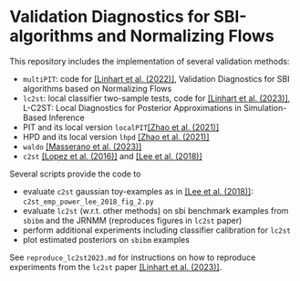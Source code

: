 # Validation Diagnostics for SBI-algorithms and Normalizing Flows

This repository includes the implementation of several validation methods:
- `multiPIT`: code for [[Linhart et al. (2022)]](https://arxiv.org/abs/2211.09602), Validation Diagnostics for SBI algorithms based on Normalizing Flows
- `lc2st`: local classifier two-sample tests, code for [[Linhart et al. (2023)]](https://arxiv.org/abs/2306.03580), L-C2ST: Local Diagnostics for Posterior Approximations in Simulation-Based Inference
- PIT and its local version `localPIT`[[Zhao et al. (2021)]](https://arxiv.org/abs/2102.10473)
- HPD and its local version `lhpd` [[Zhao et al. (2021)]](https://arxiv.org/abs/2102.10473)
- `waldo` [[Masserano et al. (2023)]](https://arxiv.org/abs/2205.15680)
- `c2st` [[Lopez et al. (2016)]](https://arxiv.org/abs/1610.06545) and [[Lee et al. (2018)]](https://arxiv.org/abs/1812.08927)

<!-- The `notebooks` folder contains code with numerical illustrations and comparisons of these methods on
- easy toy-examples in 1D, 2D or 3D
- the Jansen and Rit Neural Mass Model (JRNMM) in 4D (includes the code to reproduce the figures in `multiPIT` paper)
including posterior correction with `lc2st`. -->

Several scripts provide the code to
- evaluate `c2st` gaussian toy-examples as in [[Lee et al. (2018)]](https://arxiv.org/abs/1812.08927): `c2st_emp_power_lee_2018_fig_2.py`
- evaluate `lc2st` (w.r.t. other methods) on sbi benchmark examples from `sbibm` and the JRNMM (reproduces figures in `lc2st` paper)
- perform additional experiments including classifier calibration for `lc2st`
- plot estimated posteriors on `sbibm` examples

See `reproduce_lc2st2023.md` for instructions on how to reproduce experiments from the `lc2st` paper [[Linhart et al. (2023)]](https://arxiv.org/abs/2306.03580).

